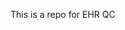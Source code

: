 This is a repo for EHR QC


<!---
superbugai/superbugai is a ✨ special ✨ repository because its `README.md` (this file) appears on your GitHub profile.
You can click the Preview link to take a look at your changes.
--->
